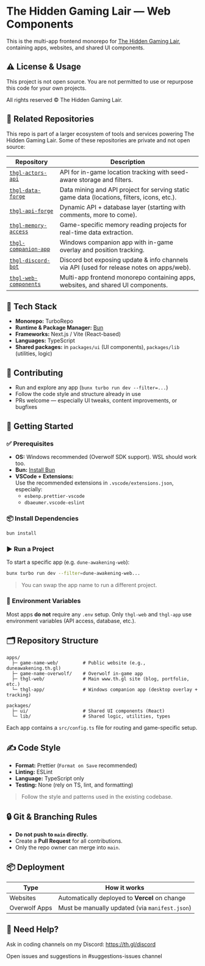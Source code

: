 # The Hidden Gaming Lair — Web Components

This is the multi-app frontend monorepo for [The Hidden Gaming Lair](https://www.th.gl), containing apps, websites, and shared UI components.

## ⚠️ License & Usage

This project is not open source.
You are not permitted to use or repurpose this code for your own projects.

All rights reserved © The Hidden Gaming Lair.

## 🧩 Related Repositories

This repo is part of a larger ecosystem of tools and services powering The Hidden Gaming Lair. Some of these repositories are private and not open source:

| Repository                                                                             | Description                                                                                 |
| -------------------------------------------------------------------------------------- | ------------------------------------------------------------------------------------------- |
| [`thgl-actors-api`](https://github.com/The-Hidden-Gaming-Lair/thgl-actors-api)         | API for in-game location tracking with seed-aware storage and filters.                      |
| [`thgl-data-forge`](https://github.com/The-Hidden-Gaming-Lair/thgl-data-forge)         | Data mining and API project for serving static game data (locations, filters, icons, etc.). |
| [`thgl-api-forge`](https://github.com/The-Hidden-Gaming-Lair/thgl-api-forge)           | Dynamic API + database layer (starting with comments, more to come).                        |
| [`thgl-memory-access`](https://github.com/The-Hidden-Gaming-Lair/thgl-memory-access)   | Game-specific memory reading projects for real-time data extraction.                        |
| [`thgl-companion-app`](https://github.com/The-Hidden-Gaming-Lair/thgl-companion-app)   | Windows companion app with in-game overlay and position tracking.                           |
| [`thgl-discord-bot`](https://github.com/The-Hidden-Gaming-Lair/thgl-discord-bot)       | Discord bot exposing update & info channels via API (used for release notes on apps/web).   |
| [`thgl-web-components`](https://github.com/The-Hidden-Gaming-Lair/thgl-web-components) | Multi-app frontend monorepo containing apps, websites, and shared UI components.            |

## 🧱 Tech Stack

- **Monorepo:** TurboRepo
- **Runtime & Package Manager:** [Bun](https://bun.sh/)
- **Frameworks:** Next.js / Vite (React-based)
- **Languages:** TypeScript
- **Shared packages:** in `packages/ui` (UI components), `packages/lib` (utilities, logic)

## 🤝 Contributing

- Run and explore any app (`bunx turbo run dev --filter=...`)
- Follow the code style and structure already in use
- PRs welcome — especially UI tweaks, content improvements, or bugfixes

## 🚀 Getting Started

### ✅ Prerequisites

- **OS:** Windows recommended (Overwolf SDK support). WSL should work too.
- **Bun:** [Install Bun](https://bun.sh/)
- **VSCode + Extensions:**  
  Use the recommended extensions in `.vscode/extensions.json`, especially:
  - `esbenp.prettier-vscode`
  - `dbaeumer.vscode-eslint`

### 📦 Install Dependencies

```bash
bun install
```

### ▶️ Run a Project

To start a specific app (e.g. `dune-awakening-web`):

```bash
bunx turbo run dev --filter=dune-awakening-web...
```

> You can swap the app name to run a different project.

### 🌱 Environment Variables

Most apps **do not** require any `.env` setup.
Only `thgl-web` and `thgl-app` use environment variables (API access, database, etc.).

## 🗂️ Repository Structure

```
apps/
  ├─ game-name-web/         # Public website (e.g., duneawakening.th.gl)
  ├─ game-name-overwolf/    # Overwolf in-game app
  ├─ thgl-web/              # Main www.th.gl site (blog, portfolio, etc.)
  └─ thgl-app/              # Windows companion app (desktop overlay + tracking)

packages/
  ├─ ui/                    # Shared UI components (React)
  └─ lib/                   # Shared logic, utilities, types
```

Each app contains a `src/config.ts` file for routing and game-specific setup.

## ✍️ Code Style

- **Format:** Prettier (`Format on Save` recommended)
- **Linting:** ESLint
- **Language:** TypeScript only
- **Testing:** None (rely on TS, lint, and formatting)

> Follow the style and patterns used in the existing codebase.

## 🔒 Git & Branching Rules

- **Do not push to `main` directly.**
- Create a **Pull Request** for all contributions.
- Only the repo owner can merge into `main`.

## 📦 Deployment

| Type          | How it works                                   |
| ------------- | ---------------------------------------------- |
| Websites      | Automatically deployed to **Vercel** on change |
| Overwolf Apps | Must be manually updated (via `manifest.json`) |

## 🧠 Need Help?

Ask in coding channels on my Discord: <https://th.gl/discord>

Open issues and suggestions in #suggestions-issues channel
